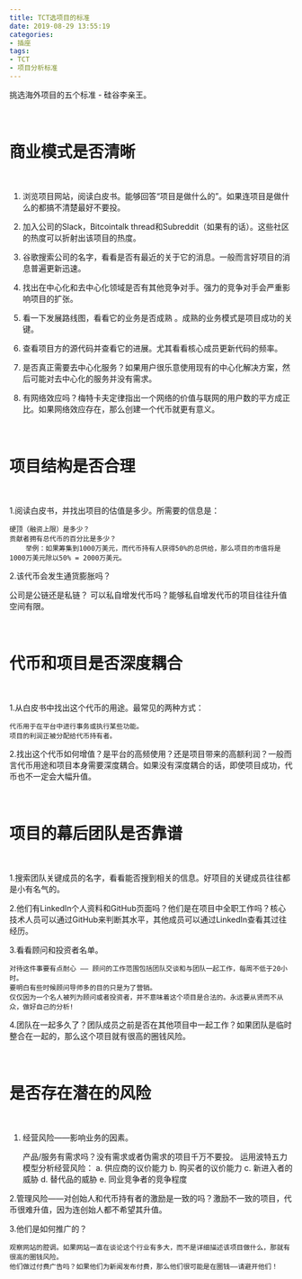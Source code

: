 ```yaml
---
title: TCT选项目的标准
date: 2019-08-29 13:55:19
categories:
- 插座
tags:
- TCT
- 项目分析标准
---
```

挑选海外项目的五个标准 - 硅谷李亲王。

<!-- more -->

<br/>

# 商业模式是否清晰

<br/>

1. 浏览项目网站，阅读白皮书。能够回答“项目是做什么的”。如果连项目是做什么的都搞不清楚最好不要投。

2. 加入公司的Slack，Bitcointalk thread和Subreddit（如果有的话）。这些社区的热度可以折射出该项目的热度。

3. 谷歌搜索公司的名字，看看是否有最近的关于它的消息。一般而言好项目的消息普遍更新迅速。

4. 找出在中心化和去中心化领域是否有其他竞争对手。强力的竞争对手会严重影响项目的扩张。

5. 看一下发展路线图，看看它的业务是否成熟 。成熟的业务模式是项目成功的关键。

6. 查看项目方的源代码并查看它的进展。尤其看看核心成员更新代码的频率。

7. 是否真正需要去中心化服务？如果用户很乐意使用现有的中心化解决方案，然后可能对去中心化的服务并没有需求。

8. 有网络效应吗？梅特卡夫定律指出一个网络的价值与联网的用户数的平方成正比。如果网络效应存在，那么创建一个代币就更有意义。

<br/>

# 项目结构是否合理

<br/>

1.阅读白皮书，并找出项目的估值是多少。所需要的信息是：

	硬顶（融资上限）是多少？
	贡献者拥有总代币的百分比是多少？
		举例：如果筹集到1000万美元，而代币持有人获得50%的总供给，那么项目的市值将是1000万美元除以50% = 2000万美元。 

2.该代币会发生通货膨胀吗？

公司是公链还是私链？ 可以私自增发代币吗？能够私自增发代币的项目往往升值空间有限。

<br/>

# 代币和项目是否深度耦合

<br/>

1.从白皮书中找出这个代币的用途。最常见的两种方式：

	代币用于在平台中进行事务或执行某些功能。
	项目的利润正被分配给代币持有者。

2.找出这个代币如何增值？是平台的高频使用？还是项目带来的高额利润？一般而言代币用途和项目本身需要深度耦合。如果没有深度耦合的话，即使项目成功，代币也不一定会大幅升值。

<br/>

# 项目的幕后团队是否靠谱

<br/>

1.搜索团队关键成员的名字，看看能否搜到相关的信息。好项目的关键成员往往都是小有名气的。

2.他们有LinkedIn个人资料和GitHub页面吗？他们是在项目中全职工作吗？核心技术人员可以通过GitHub来判断其水平，其他成员可以通过LinkedIn查看其过往经历。

3.看看顾问和投资者名单。

	对待这件事要有点耐心 —— 顾问的工作范围包括团队交谈和与团队一起工作，每周不低于20小时。
	要明白有些时候顾问导师多的目的只是为了营销。
	仅仅因为一个名人被列为顾问或者投资者，并不意味着这个项目是合法的。永远要从贤而不从众，做好自己的分析!

4.团队在一起多久了？团队成员之前是否在其他项目中一起工作？如果团队是临时整合在一起的，那么这个项目就有很高的圈钱风险。

<br/>

# 是否存在潜在的风险

<br/>

1. 经营风险——影响业务的因素。

	产品/服务有需求吗？没有需求或者伪需求的项目千万不要投。
	运用波特五力模型分析经营风险：
		 a. 供应商的议价能力
		 b. 购买者的议价能力
		 c. 新进入者的威胁
		 d. 替代品的威胁
		 e. 同业竞争者的竞争程度

2.管理风险——对创始人和代币持有者的激励是一致的吗？激励不一致的项目，代币很难升值，因为连创始人都不希望其升值。

3.他们是如何推广的？

	观察网站的腔调。如果网站一直在谈论这个行业有多大，而不是详细描述该项目做什么，那就有很高的圈钱风险。
	他们做过付费广告吗？如果他们为新闻发布付费，那么他们很可能是在圈钱——请避开他们！

